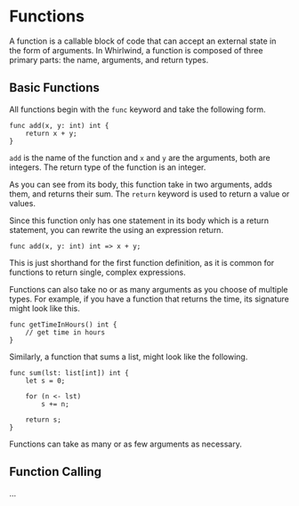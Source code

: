 # Functions

A function is a callable block of code that can accept an external state in the form of arguments.
In Whirlwind, a function is composed of three primary parts: the name, arguments, and return
types.  

## Basic Functions

All functions begin with the `func` keyword and take the following form.

    func add(x, y: int) int {
        return x + y;
    }

`add` is the name of the function and `x` and `y` are the arguments, both are integers.
The return type of the function is an integer.

As you can see from its body, this function take in two arguments, adds them, and returns
their sum.  The `return` keyword is used to return a value or values.  

Since this function only has one statement in its body which is a return statement,
you can rewrite the using an expression return.

    func add(x, y: int) int => x + y;

This is just shorthand for the first function definition, as it is common for functions to
return single, complex expressions.

Functions can also take no or as many arguments as you choose of multiple types.  For example,
if you have a function that returns the time, its signature might look like this.

    func getTimeInHours() int {
        // get time in hours
    }

Similarly, a function that sums a list, might look like the following.

    func sum(lst: list[int]) int {
        let s = 0;

        for (n <- lst)
            s += n;

        return s;
    }

Functions can take as many or as few arguments as necessary.

## Function Calling

...

